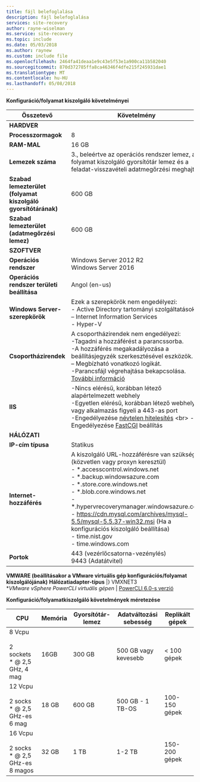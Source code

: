 ```yaml
---
title: fájl belefoglalása
description: fájl belefoglalása
services: site-recovery
author: rayne-wiselman
ms.service: site-recovery
ms.topic: include
ms.date: 05/03/2018
ms.author: raynew
ms.custom: include file
ms.openlocfilehash: 2464fa41deaa1e9c43e5f53e1a900ca11b582040
ms.sourcegitcommit: 870d372785ffa8ca46346f4dfe215f245931dae1
ms.translationtype: MT
ms.contentlocale: hu-HU
ms.lasthandoff: 05/08/2018
---
```

**Konfiguráció/folyamat kiszolgáló követelményei**

**Összetevő** | **Követelmény** 
--- | ---
**HARDVER** | 
**Processzormagok** | 8 
**RAM-MAL** | 16 GB
**Lemezek száma** | 3., beleértve az operációs rendszer lemez, a folyamat kiszolgáló gyorsítótár lemez és a feladat-visszavételi adatmegőrzési meghajtó 
**Szabad lemezterület (folyamat kiszolgáló gyorsítótárának)** | 600 GB
**Szabad lemezterület (adatmegőrzési lemez)** | 600 GB
**SZOFTVER** | 
**Operációs rendszer** | Windows Server 2012 R2 <br> Windows Server 2016
**Operációs rendszer területi beállítása** | Angol (en-us)
**Windows Server-szerepkörök** | Ezek a szerepkörök nem engedélyezi: <br> - Active Directory tartományi szolgáltatások <br>– Internet Information Services <br> - Hyper-V 
**Csoportházirendek** | A csoportházirendek nem engedélyezi: <br> -Tagadni a hozzáférést a parancssorba. <br> -A hozzáférés megakadályozása a beállításjegyzék szerkesztésével eszközök. <br> – Megbízható vonatkozó logikát. <br> -Parancsfájl végrehajtása bekapcsolása. <br> [További információ](https://technet.microsoft.com/library/gg176671(v=ws.10).aspx)
**IIS** | -Nincs elérésű, korábban létező alapértelmezett webhely <br> -Egyetlen elérésű, korábban létező webhely vagy alkalmazás figyeli a 443-as port <br>-Engedélyezése [névtelen hitelesítés](https://technet.microsoft.com/library/cc731244(v=ws.10).aspx) <br> -Engedélyezése [FastCGI](https://technet.microsoft.com/library/cc753077(v=ws.10).aspx) beállítás 
**HÁLÓZATI** | 
**IP-cím típusa** | Statikus 
**Internet-hozzáférés** | A kiszolgáló URL-hozzáférésre van szüksége (közvetlen vagy proxyn keresztül) <br> - \*.accesscontrol.windows.net<br> - \*.backup.windowsazure.com <br>- \*.store.core.windows.net<br> - \*.blob.core.windows.net<br> - \*.hypervrecoverymanager.windowsazure.com <br> - https://cdn.mysql.com/archives/mysql-5.5/mysql-5.5.37-win32.msi (Ha a konfigurációs kiszolgáló beállítása) <br> - time.nist.gov <br> - time.windows.com 
**Portok** | 443 (vezérlőcsatorna-vezénylés)<br>9443 (Adatátvitel) 
**VMWARE (beállításakor a VMware virtuális gép konfigurációs/folyamat kiszolgálójának)**
**Hálózatiadapter-típus** |} VMXNET3  
**VMware vSphere PowerCLI virtuális gépen* | [PowerCLI 6.0-s verzió](https://my.vmware.com/web/vmware/details?productId=491&downloadGroup=PCLI600R1 "PowerCLI 6.0")

**Konfiguráció/folyamatkiszolgáló követelmények méretezése**

**CPU** | **Memória** | **Gyorsítótár-lemez** | **Adatváltozási sebesség** | **Replikált gépek**
--- | --- | --- | --- | ---
8 Vcpu<br/><br/> 2 sockets * @ 2,5 GHz, 4 mag | 16GB | 300 GB | 500 GB vagy kevesebb | < 100 gépek
12 Vcpu<br/><br/> 2 socks * @ 2,5 GHz-es 6 mag | 18 GB | 600 GB | 500 GB - 1 TB-OS | 100-150 gépek
16 Vcpu<br/><br/> 2 socks * @ 2,5 GHz-es 8 magos | 32 GB | 1 TB | 1-2 TB | 150-200 gépek

